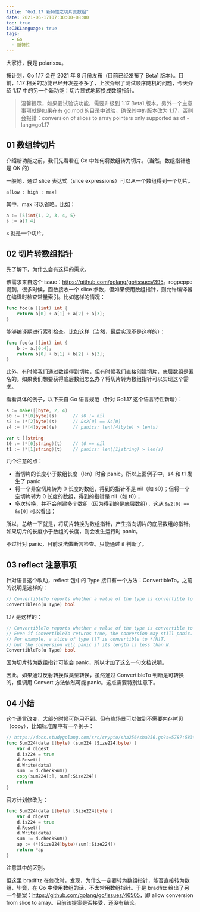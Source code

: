 ```yaml
---
title: "Go1.17 新特性之切片变数组"
date: 2021-06-17T07:30:00+08:00
toc: true
isCJKLanguage: true
tags: 
  - Go
  - 新特性
---
```


大家好，我是 polarisxu。

按计划，Go 1.17 会在 2021 年 8 月份发布（目前已经发布了 Beta1 版本）。目前，1.17 相关的功能已经开发差不多了，上次介绍了测试顺序随机的问题，今天介绍 1.17 中的另一个新功能：切片显式地转换成数组指针。

> 温馨提示，如果要试验该功能，需要升级到 1.17 Beta1 版本。另外一个主意事项就是如果在有 go.mod 的目录中试验，确保其中的版本改为 1.17，否则会报错：conversion of slices to array pointers only supported as of -lang=go1.17

## 01 数组转切片

介绍新功能之前，我们先看看在 Go 中如何将数组转为切片。（当然，数组指针也是 OK 的）

一般地，通过 slice 表达式（slice expressions）可以从一个数组得到一个切片。

```go
a[low : high : max]
```

其中，max 可以省略。比如：

```go
a := [5]int{1, 2, 3, 4, 5}
s := a[1:4]
```

s 就是一个切片。

## 02 切片转数组指针

先了解下，为什么会有这样的需求。

该需求来自这个 issue：<https://github.com/golang/go/issues/395>。rogpeppe 提到，很多时候，函数接收一个 slice 参数，但如果使用数组指针，则允许编译器在编译时检查常量索引。比如这样的情况：

```go
func foo(a []int) int {
    return a[0] + a[1] + a[2] + a[3];
}
```

能够编译期进行索引检查。比如这样（当然，最后实现不是这样的）：

```go
func foo(a []int) int {
    b := a.[0:4];
    return b[0] + b[1] + b[2] + b[3];
}
```

此外，有时候我们通过数组得到切片，但有时候我们直接创建切片，底层数组是匿名的。如果我们想要获得底层数组怎么办？将切片转为数组指针可以实现这个需求。

看看具体的例子，以下来自 Go 语言规范（针对 Go1.17 这个语言特性新增）：

```go
s := make([]byte, 2, 4)
s0 := (*[0]byte)(s)      // s0 != nil
s2 := (*[2]byte)(s)      // &s2[0] == &s[0]
s4 := (*[4]byte)(s)      // panics: len([4]byte) > len(s)

var t []string
t0 := (*[0]string)(t)    // t0 == nil
t1 := (*[1]string)(t)    // panics: len([1]string) > len(s)
```

几个注意的点：

- 当切片的长度小于数组长度（len）时会 panic。所以上面例子中，s4 和 t1 发生了 panic
- 将一个非空切片转为 0 长度的数组，得到的指针不是 nil（如 s0）；但将一个空切片转为 0 长度的数组，得到的指针是 nil（如 t0）；
- 多次转换，并不会创建多个数组（因为得到的是底层数组），这从 `&s2[0] == &s[0]` 可以看出；

所以，总结一下就是，将切片转换为数组指针，产生指向切片的底层数组的指针。如果切片的长度小于数组的长度，则会发生运行时 panic。

不过针对 panic，目前没法做断言检查。只能通过 if 判断了。

## 03 reflect 注意事项

针对语言这个改动，reflect 包中的 Type 接口有一个方法：ConvertibleTo。之前的说明是这样的：

```go
// ConvertibleTo reports whether a value of the type is convertible to type u.
ConvertibleTo(u Type) bool
```

1.17 是这样的：

```go
// ConvertibleTo reports whether a value of the type is convertible to type u.
// Even if ConvertibleTo returns true, the conversion may still panic.
// For example, a slice of type []T is convertible to *[N]T,
// but the conversion will panic if its length is less than N.
ConvertibleTo(u Type) bool
```

因为切片转为数组指针可能会 panic，所以才加了这么一句文档说明。

因此，如果通过反射转换做类型转换，虽然通过 ConvertibleTo 判断是可转换的，但调用 Convert 方法依然可能 panic。这点需要特别注意下。

## 04 小结

这个语言改变，大部分时候可能用不到。但有些场景可以做到不需要内存拷贝（copy），比如标准库中有一个例子：

```go
// https://docs.studygolang.com/src/crypto/sha256/sha256.go?s=5787:5834#L252
func Sum224(data []byte) (sum224 [Size224]byte) {
	var d digest
	d.is224 = true
	d.Reset()
	d.Write(data)
	sum := d.checkSum()
	copy(sum224[:], sum[:Size224])
	return
}
```

官方计划修改为：

```go
func Sum224(data []byte) [Size224]byte {
	var d digest
	d.is224 = true
	d.Reset()
	d.Write(data)
	sum := d.checkSum()
	ap := (*[Size224]byte)(sum[:Size224])
	return *ap
}
```

注意其中的区别。

但这里 bradfitz 在修改时，发现，为什么一定要转为数组指针，能否直接转为数组，毕竟，在 Go 中使用数组的话，不太常用数组指针。于是 bradfitz 给出了另一个提案：<https://github.com/golang/go/issues/46505>，即 allow conversion from slice to array。目前该提案是否接受，还没有结论。
